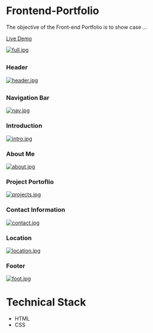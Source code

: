 # Frontend-Portfolio
The objective of the Front-end Portfolio is to show case ...

[Live Demo](https://frontend-portfolio-eight.vercel.app/)

[![full.jpg](https://i.postimg.cc/2888qvtx/full.jpg)](https://postimg.cc/7bdydCwC)

##

### Header
[![header.jpg](https://i.postimg.cc/4yGy2SBC/header.jpg)](https://postimg.cc/vgPGcXJX)

##

### Navigation Bar
[![nav.jpg](https://i.postimg.cc/brn0kWrK/nav.jpg)](https://postimg.cc/dZqTKW8B)

### Introduction
[![intro.jpg](https://i.postimg.cc/KYmT44nS/intro.jpg)](https://postimg.cc/K1sjHGqJ)

### About Me
[![about.jpg](https://i.postimg.cc/DyWPKWcx/about.jpg)](https://postimg.cc/w7pmXjZN)

### Project Portoflio
[![projects.jpg](https://i.postimg.cc/fyP79ZM7/projects.jpg)](https://postimg.cc/GTkTWW89)

### Contact Information
[![contact.jpg](https://i.postimg.cc/XJVgMQ25/contact.jpg)](https://postimg.cc/67mZnLx6)

### Location
[![location.jpg](https://i.postimg.cc/43Y8L8Sx/location.jpg)](https://postimg.cc/VScB5Fwx)

### Footer
[![foot.jpg](https://i.postimg.cc/xjmLxrjZ/foot.jpg)](https://postimg.cc/mhbck5H3)

# Technical Stack
* HTML
* CSS
